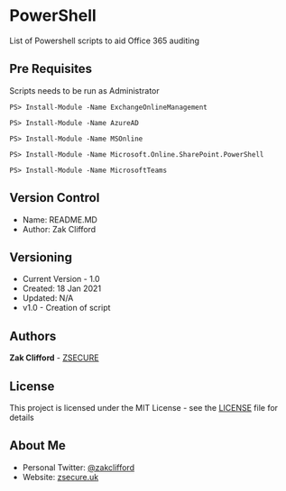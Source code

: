 # PowerShell

List of Powershell scripts to aid Office 365 auditing

## Pre Requisites

Scripts needs to be run as Administrator
```
PS> Install-Module -Name ExchangeOnlineManagement
```
```
PS> Install-Module -Name AzureAD
```
```
PS> Install-Module -Name MSOnline
```
```
PS> Install-Module -Name Microsoft.Online.SharePoint.PowerShell
```
```
PS> Install-Module -Name MicrosoftTeams
```

## Version Control
- Name: README.MD
- Author: Zak Clifford 


## Versioning

- Current Version - 1.0
- Created: 18 Jan 2021
- Updated: N/A 
- v1.0 - Creation of script

## Authors

**Zak Clifford** - [ZSECURE](https://github.com/ZSECURE)

## License

This project is licensed under the MIT License - see the [LICENSE](LICENSE) file for details

## About Me

- Personal Twitter: [@zakclifford](https://twitter.com/zakclifford)
- Website: [zsecure.uk](https://zsecure.uk/)
